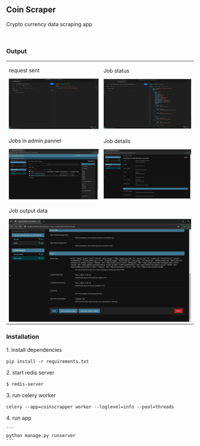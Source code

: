 ## Coin Scraper
<p>Crypto currency data scraping app</p>
<br />

<h3>Output</h3>

<table>
    <tr>
        <td>
            <p>request sent</p>
            <img src="images/image1.png" />
        </td>
        <td>
            <p>Job status</p>
            <img src="images/image2.png" />
        </td>
    </tr>
    <tr>
        <td>
            <p>Jobs in admin pannel</p>
            <img src="images/image3.png" />
        </td>
        <td>
            <p>Job details</p>
            <img src="images/image4.png" />
        </td>
    </tr>
    <tr >
        <td colspan="2">
            <p>Job output data</p>
            <img src="images/image5.png" />
        </td>
    </tr>
</table>


<h3>Installation</h3>

<p>1. install dependencies</p>

```
pip install -r requirements.txt
```

<p>2. start redis server</p>

```
$ redis-server
```

<p>3. run celery worker </p>

```
celery --app=coinscrapper worker --loglevel=info --pool=threads
```

<p>4. run app
<p>

    ```
    python manage.py runserver
    ```